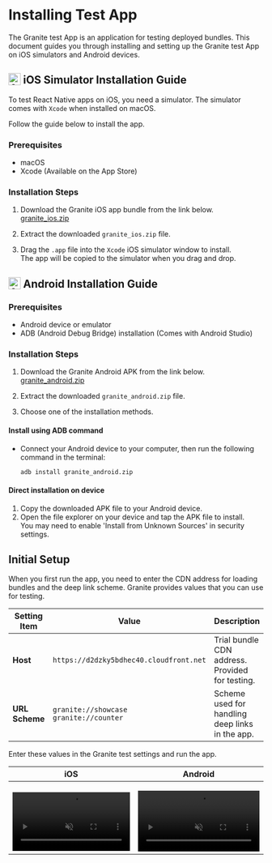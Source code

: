 # Installing Test App

The Granite test App is an application for testing deployed bundles. This document guides you through installing and setting up the Granite test App on iOS simulators and Android devices.

## <span style="display:inline-flex; align-items:center; gap:5px;"><img src="/icons/apple.svg" alt="Apple iOS" width="24" height="24" style="margin-top:-4px"> iOS Simulator Installation Guide </span>

To test React Native apps on iOS, you need a simulator. The simulator comes with `Xcode` when installed on macOS.

Follow the guide below to install the app.

### Prerequisites

- macOS
- Xcode (Available on the App Store)

### Installation Steps

1. Download the Granite iOS app bundle from the link below.  
   [granite_ios.zip](/download/granite_ios.zip)

2. Extract the downloaded `granite_ios.zip` file.

3. Drag the `.app` file into the `Xcode` iOS simulator window to install.  
   The app will be copied to the simulator when you drag and drop.

## <span style="display:inline-flex; align-items:center; gap:5px;"><img src="/icons/android.svg" alt="Android" width="24" height="24" style="margin-top:-2px"> Android Installation Guide </span>

### Prerequisites

- Android device or emulator
- ADB (Android Debug Bridge) installation (Comes with Android Studio)

### Installation Steps

1. Download the Granite Android APK from the link below.  
   [granite_android.zip](/download/granite_android.zip)

2. Extract the downloaded `granite_android.zip` file.

3. Choose one of the installation methods.

#### Install using ADB command

- Connect your Android device to your computer, then run the following command in the terminal:
  ```bash
  adb install granite_android.zip
  ```

#### Direct installation on device

1. Copy the downloaded APK file to your Android device.
2. Open the file explorer on your device and tap the APK file to install.  
   You may need to enable 'Install from Unknown Sources' in security settings.

## Initial Setup

When you first run the app, you need to enter the CDN address for loading bundles and the deep link scheme. Granite provides values that you can use for testing.

| Setting Item   | Value                                   | Description                                     |
| -------------- | --------------------------------------- | ----------------------------------------------- |
| **Host**       | `https://d2dzky5bdhec40.cloudfront.net` | Trial bundle CDN address. Provided for testing. |
| **URL Scheme** | `granite://showcase` <br> `granite://counter`  | Scheme used for handling deep links in the app. |

Enter these values in the Granite test settings and run the app.

| iOS                                                                                                                                                                                                             | Android                                                                                                                                                                                                             |
| --------------------------------------------------------------------------------------------------------------------------------------------------------------------------------------------------------------- | ------------------------------------------------------------------------------------------------------------------------------------------------------------------------------------------------------------------- |
| <video autoplay loop muted style="max-width:400px; width:100%; height:auto; margin-top:1rem;"> <source src="/videos/ios_showcase.mp4" type="video/mp4" /> Your browser does not support the video tag. </video> | <video autoplay loop muted style="max-width:400px; width:100%; height:auto; margin-top:1rem;"> <source src="/videos/android_showcase.mov" type="video/mp4" /> Your browser does not support the video tag. </video> |
